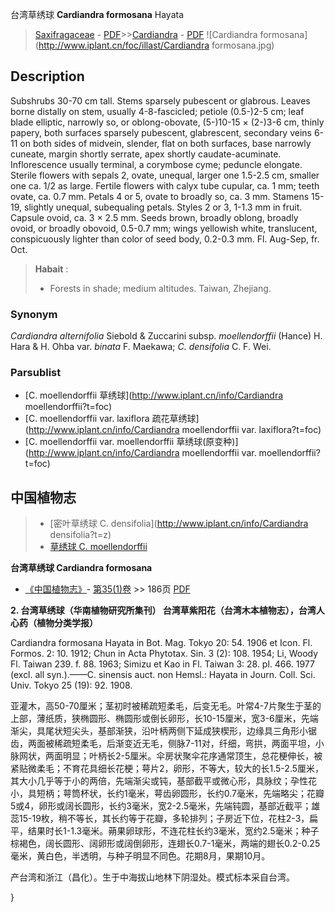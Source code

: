 台湾草绣球 **Cardiandra formosana** Hayata

> [Saxifragaceae](http://www.iplant.cn/info/Saxifragaceae?t=foc) - [PDF](http://www.iplant.cn/foc/pdf/Saxifragaceae.pdf)>>[Cardiandra](http://www.iplant.cn/info/Cardiandra?t=foc) - [PDF](http://www.iplant.cn/foc/pdf/Cardiandra.pdf)
![Cardiandra formosana](http://www.iplant.cn/foc/illast/Cardiandra formosana.jpg)

## Description

Subshrubs 30-70 cm tall. Stems sparsely pubescent or glabrous. Leaves borne distally on stem, usually 4-8-fascicled; petiole (0.5-)2-5 cm; leaf blade elliptic, narrowly so, or oblong-obovate, (5-)10-15 × (2-)3-6 cm, thinly papery, both surfaces sparsely pubescent, glabrescent, secondary veins 6-11 on both sides of midvein, slender, flat on both surfaces, base narrowly cuneate, margin shortly serrate, apex shortly caudate-acuminate. Inflorescence usually terminal, a corymbose cyme; peduncle elongate. Sterile flowers with sepals 2, ovate, unequal, larger one 1.5-2.5 cm, smaller one ca. 1/2 as large. Fertile flowers with calyx tube cupular, ca. 1 mm; teeth ovate, ca. 0.7 mm. Petals 4 or 5, ovate to broadly so, ca. 3 mm. Stamens 15-19, slightly unequal, subequaling petals. Styles 2 or 3, 1-1.3 mm in fruit. Capsule ovoid, ca. 3 × 2.5 mm. Seeds brown, broadly oblong, broadly ovoid, or broadly obovoid, 0.5-0.7 mm; wings yellowish white, translucent, conspicuously lighter than color of seed body, 0.2-0.3 mm. Fl. Aug-Sep, fr. Oct.


> **Habait** : 
>* Forests in shade; medium altitudes. Taiwan, Zhejiang.

### Synonym
*Cardiandra alternifolia* Siebold & Zuccarini subsp. *moellendorffii* (Hance) H. Hara & H. Ohba var. *binata* F. Maekawa; *C. densifolia* C. F. Wei.



### Parsublist

* [C.  moellendorffii  草绣球](http://www.iplant.cn/info/Cardiandra moellendorffii?t=foc)
* [C.  moellendorffii var. laxiflora  疏花草绣球](http://www.iplant.cn/info/Cardiandra moellendorffii var. laxiflora?t=foc)
* [C.  moellendorffii var. moellendorffii  草绣球(原变种)](http://www.iplant.cn/info/Cardiandra moellendorffii var. moellendorffii?t=foc)

## 中国植物志

> * [密叶草绣球  C.  densifolia](http://www.iplant.cn/info/Cardiandra densifolia?t=z)
> * [草绣球  C.  moellendorffii](Cardiandra-moellendorffii-草绣球.md)


**台湾草绣球 Cardiandra formosana**

* [《中国植物志》](http://www.iplant.cn/frps)- [第35(1)卷](http://www.iplant.cn/frps/vol/35(1)) >> 186页 [PDF](http://www.iplant.cn/frps/pdf/35(1)/186a.PDF)


**2. 台湾草绣球（华南植物研究所集刊） 台湾草紫阳花（台湾木本植物志），台湾人心药（植物分类学报）**

Cardiandra formosana Hayata in Bot. Mag. Tokyo 20: 54. 1906 et Icon. Fl. Formos. 2: 10. 1912; Chun in Acta Phytotax. Sin. 3 (2): 108. 1954; Li, Woody Fl. Taiwan 239. f. 88. 1963; Simizu et Kao in Fl. Taiwan 3: 28. pl. 466. 1977 (excl. all syn.).——C. sinensis auct. non Hemsl.: Hayata in Journ. Coll. Sci. Univ. Tokyo 25 (19): 92. 1908.

亚灌木，高50-70厘米；茎初时被稀疏短柔毛，后变无毛。叶常4-7片聚生于茎的上部，薄纸质，狭椭圆形、椭圆形或倒长卵形，长10-15厘米，宽3-6厘米，先端渐尖，具尾状短尖头，基部渐狭，沿叶柄两侧下延成狭楔形，边缘具三角形小锯齿，两面被稀疏短柔毛，后渐变近无毛，侧脉7-11对，纤细，弯拱，两面平坦，小脉网状，两面明显；叶柄长2-5厘米。伞房状聚伞花序通常顶生，总花梗伸长，被紧贴微柔毛；不育花具细长花梗；萼片2，卵形，不等大，较大的长1.5-2.5厘米，其大小几乎等于小的两倍，先端渐尖或钝，基部截平或微心形，具脉纹；孕性花小，具短柄；萼筒杯状，长约1毫米，萼齿卵圆形，长约0.7毫米，先端略尖；花瓣5或4，卵形或阔长圆形，长约3毫米，宽2-2.5毫米，先端钝圆，基部近截平；雄蕊15-19枚，稍不等长，其长约等于花瓣，多轮排列；子房近下位，花柱2-3，扁平，结果时长1-1.3毫米。蒴果卵球形，不连花柱长约3毫米，宽约2.5毫米；种子棕褐色，阔长圆形、阔卵形或阔倒卵形，连翅长0.7-1毫米，两端的翅长0.2-0.25毫米，黄白色，半透明，与种子明显不同色。花期8月，果期10月。

产台湾和浙江（昌化）。生于中海拔山地林下阴湿处。模式标本采自台湾。



}